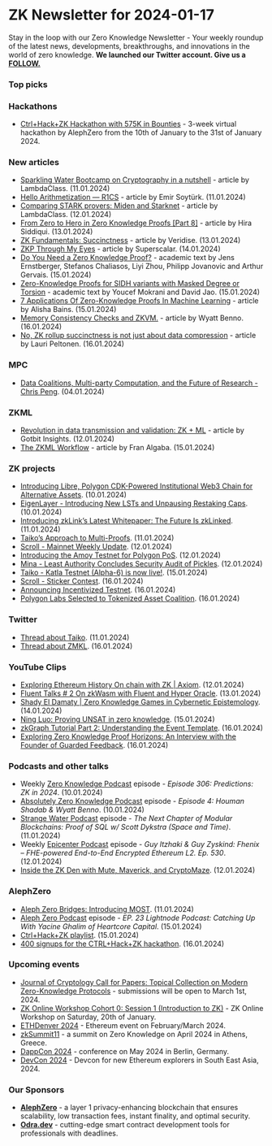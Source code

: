 # ZK Newsletter for 2024-01-17
Stay in the loop with our Zero Knowledge Newsletter - Your weekly roundup of the latest news, developments, breakthroughs, and innovations in the world of zero knowledge. **We launched our Twitter account. Give us a [FOLLOW.](https://twitter.com/ZKNewsletter)**

### Top picks

### Hackathons
* [Ctrl+Hack+ZK Hackathon with 575K in Bounties](https://hack.alephzero.org/) - 3-week virtual hackathon by AlephZero from the 10th of January to the 31st of January 2024. 

### New articles 
* [Sparkling Water Bootcamp on Cryptography in a nutshell](https://blog.lambdaclass.com/sparkling-water-bootcamp/) - article by LambdaClass. (11.01.2024)
* [Hello Arithmetization — R1CS](https://emirsoyturk.medium.com/hello-arithmetization-55e57c8e5471) - article by Emir Soytürk. (11.01.2024)
* [Comparing STARK provers: Miden and Starknet](https://blog.lambdaclass.com/comparing-stark-provers/) - article by LambdaClass. (12.01.2024)
* [From Zero to Hero in Zero Knowledge Proofs [Part 8]](https://medium.com/coinmonks/from-zero-to-hero-in-zero-knowledge-proofs-part-8-262f923f1537) - article by Hira Siddiqui. (13.01.2024)
* [ZK Fundamentals: Succinctness](https://medium.com/veridise/zk-fundamentals-succinctness-2149e5e0c150) - article by Veridise. (13.01.2024)
* [ZKP Through My Eyes](https://medium.com/@SuperScalar_io/zkp-through-my-eyes-065cb94f2f28) - article by Superscalar. (14.01.2024)
* [Do You Need a Zero Knowledge Proof?](https://eprint.iacr.org/2024/050.pdf) - academic text by Jens Ernstberger, Stefanos Chaliasos, Liyi Zhou, Philipp Jovanovic and Arthur Gervais. (15.01.2024)
* [Zero-Knowledge Proofs for SIDH variants with Masked Degree or Torsion](https://eprint.iacr.org/2024/056.pdf) - academic text by Youcef Mokrani and David Jao. (15.01.2024)
* [7 Applications Of Zero-Knowledge Proofs In Machine Learning](https://www.ccn.com/education/7-applications-of-zero-knowledge-proofs-in-machine-learning/) - article by Alisha Bains. (15.01.2024)
* [Memory Consistency Checks and ZKVM.](https://blog.icme.io/memory-consistency-checks-in-zk-vm/) - article by Wyatt Benno. (16.01.2024)
* [No, ZK rollup succinctness is not just about data compression](https://medium.com/@laurippeltonen/no-zk-rollup-succinctness-is-not-just-about-data-compression-52e4e233dee6) - article by Lauri Peltonen. (16.01.2024)

### MPC
* [Data Coalitions, Multi-party Computation, and the Future of Research - Chris Peng](https://www.youtube.com/watch?v=vRFY_iE3TnM). (04.01.2024)

### ZKML
* [Revolution in data transmission and validation: ZK + ML](https://medium.com/@gotbit_insights/revolution-in-data-transmission-and-validation-zk-ml-0a5da0e2943c) - article by Gotbit Insights. (12.01.2024)
* [The ZKML Workflow](https://franalgaba.medium.com/the-zkml-workflow-706cb022d404) - article by Fran Algaba. (15.01.2024)

### ZK projects
* [Introducing Libre, Polygon CDK-Powered Institutional Web3 Chain for Alternative Assets](https://polygon.technology/blog/introducing-libre-polygon-cdk-powered-institutional-web3-chain-for-alternative-assets). (10.01.2024)
* [EigenLayer - Introducing New LSTs and Unpausing Restaking Caps](https://www.blog.eigenlayer.xyz/introducing-new-lsts-and-unpausing-restaking-caps/). (10.01.2024)
* [Introducing zkLink’s Latest Whitepaper: The Future Is zkLinked](https://blog.zk.link/introducing-zklinks-latest-whitepaper-the-future-is-zklinked-0115f4480f32). (11.01.2024)
* [Taiko’s Approach to Multi-Proofs](https://taiko.mirror.xyz/j_zUGgLDwb1FY18fzh7bJQz2Qt5xbUlqov4n-vm6IC0). (11.01.2024)
* [Scroll - Mainnet Weekly Update](https://twitter.com/Scroll_ZKP/status/1745932660961329486). (12.01.2024)
* [Introducing the Amoy Testnet for Polygon PoS](https://polygon.technology/blog/introducing-the-amoy-testnet-for-polygon-pos). (12.01.2024)
* [Mina - Least Authority Concludes Security Audit of Pickles](https://minaprotocol.com/blog/pickles-security-audit). (12.01.2024)
* [Taiko - Katla Testnet (Alpha-6) is now live!](https://taiko.mirror.xyz/a5SHfg_V16TOVS_LpFgrbfgi_shwC5HhpPZ5C2hnuFo). (15.01.2024)
* [Scroll - Sticker Contest](https://twitter.com/Scroll_ZKP/status/1747242534236303795). (16.01.2024)
* [Announcing Incentivized Testnet](https://dusk.network/news/announcing-incentivized-testnet/). (16.01.2024)
* [Polygon Labs Selected to Tokenized Asset Coalition](https://polygon.technology/blog/polygon-labs-selected-to-tokenized-asset-coalition). (16.01.2024)

### Twitter
* [Thread about Taiko](https://twitter.com/taikoxyz/status/1745546868028068273). (11.01.2024)
* [Thread about ZMKL](https://twitter.com/svpino/status/1747247975246528900). (16.01.2024)

### YouTube Clips
* [Exploring Ethereum History On chain with ZK | Axiom](https://www.youtube.com/watch?v=fdqXKaMNTrg). (12.01.2024)
* [Fluent Talks # 2 On zkWasm with Fluent and Hyper Oracle](https://www.youtube.com/watch?v=GJvCGomr5lQ). (13.01.2024)
* [Shady El Damaty | Zero Knowledge Games in Cybernetic Epistemology](https://www.youtube.com/watch?v=sB0t_hafDJs). (14.01.2024)
* [Ning Luo: Proving UNSAT in zero knowledge](https://www.youtube.com/watch?v=oKQbfkkaei8). (15.01.2024)
* [zkGraph Tutorial Part 2: Understanding the Event Template](https://www.youtube.com/watch?v=jSTXZOpAEWw). (16.01.2024)
* [Exploring Zero Knowledge Proof Horizons: An Interview with the Founder of Guarded Feedback](https://www.youtube.com/watch?v=rhxt_-5_Qro). (16.01.2024)

### Podcasts and other talks
* Weekly [Zero Knowledge Podcast](https://zeroknowledge.fm/306-2/) episode - *Episode 306: Predictions: ZK in 2024*. (10.01.2024) 
* [Absolutely Zero Knowledge Podcast](https://www.youtube.com/watch?v=MBAipTDbx-0/) episode - *Episode 4: Houman Shadab & Wyatt Benno*. (10.01.2024) 
* [Strange Water Podcast](https://open.spotify.com/episode/3YGNjwrKmesFIE222pMNsK?si=0fbf64a87ac544e7) episode - *The Next Chapter of Modular Blockchains: Proof of SQL w/ Scott Dykstra (Space and Time)*. (11.01.2024)
* Weekly [Epicenter Podcast](https://www.youtube.com/watch?v=naiP3up9ilM) episode - *Guy Itzhaki & Guy Zyskind: Fhenix – FHE-powered End-to-End Encrypted Ethereum L2. Ep. 530*. (12.01.2024) 
* [Inside the ZK Den with Mute, Maverick, and CryptoMaze](https://twitter.com/zksync/status/1745837545244504383). (12.01.2024)

### AlephZero
* [Aleph Zero Bridges: Introducing MOST](https://alephzero.org/blog/aleph-zero-bridges-most-router/). (11.01.2024)
* [Aleph Zero Podcast](https://open.spotify.com/episode/6yF4dCiyuFpX3u4Mi1slPJ) episode - *EP. 23 Lightnode Podcast: Catching Up With Yacine Ghalim of Heartcore Capital*. (15.01.2024)
* [Ctrl+Hack+ZK playlist](https://www.youtube.com/playlist?list=PLu372CLolgULpUvaqIC2OOYdtVfF8M_R6). (15.01.2024)
* [400 signups for the CTRL+Hack+ZK hackathon](https://twitter.com/cardinal_hq/status/1747234558175547859). (16.01.2024)
 
### Upcoming events
* [Journal of Cryptology Call for Papers: Topical Collection on Modern Zero-Knowledge Protocols](https://iacr.org/jofc/TopicalCollection-mzkp.html) -  submissions will be open to March 1st, 2024. 
* [ZK Online Workshop Cohort 0: Session 1 (Introduction to ZK)](https://www.meetup.com/ethmalaysia/events/298411464/) - ZK Online Workshop on Saturday, 20th of January.
* [ETHDenver 2024](http://ethdenver.com/) - Ethereum event on February/March 2024.
* [zkSummit11](https://www.zksummit.com/) - a summit on Zero Knowledge on April 2024 in Athens, Greece. 
* [DappCon 2024](https://www.dappcon.io/) - conference on May 2024 in Berlin, Germany. 
* [DevCon 2024](https://devcon.org/) - Devcon for new Ethereum explorers in South East Asia, 2024.

### Our Sponsors
* **[AlephZero](https://alephzero.org/)** - a layer 1 privacy-enhancing blockchain that ensures scalability, low transaction fees, instant finality, and optimal security.
* **[Odra.dev](https://odra.dev)** - cutting-edge smart contract development tools for professionals with deadlines.
